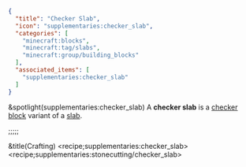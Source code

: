 ```json
{
  "title": "Checker Slab",
  "icon": "supplementaries:checker_slab",
  "categories": [
    "minecraft:blocks",
    "minecraft:tag/slabs",
    "minecraft:group/building_blocks"
  ],
  "associated_items": [
    "supplementaries:checker_slab"
  ]
}
```

&spotlight(supplementaries:checker_slab)
A **checker slab** is a [checker block](^supplementaries:checker_block) variant of a [slab](^minecraft:tag/slabs).

;;;;;

&title(Crafting)
<recipe;supplementaries:checker_slab>
<recipe;supplementaries:stonecutting/checker_slab>
